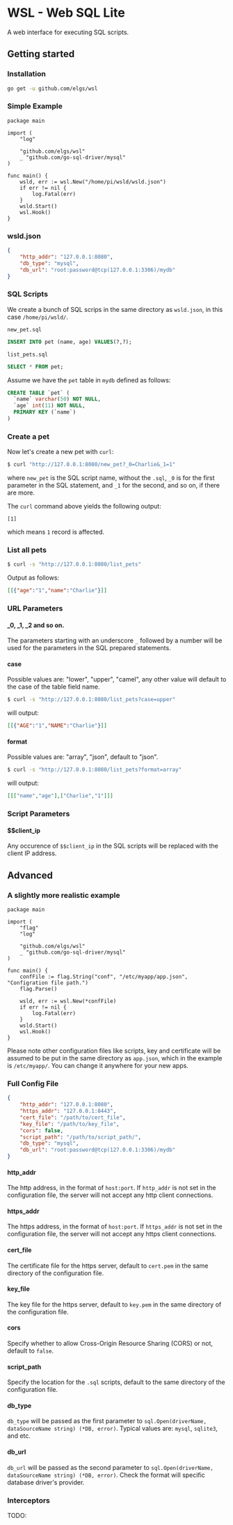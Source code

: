 # WSL - Web SQL Lite
A web interface for executing SQL scripts.

## Getting started
### Installation
```bash
go get -u github.com/elgs/wsl
```

### Simple Example
```golang
package main

import (
	"log"

	"github.com/elgs/wsl"
	_ "github.com/go-sql-driver/mysql"
)

func main() {
	wsld, err := wsl.New("/home/pi/wsld/wsld.json")
	if err != nil {
		log.Fatal(err)
	}
	wsld.Start()
	wsl.Hook()
}
```
### wsld.json
```json
{
    "http_addr": "127.0.0.1:8080",
    "db_type": "mysql",
    "db_url": "root:password@tcp(127.0.0.1:3306)/mydb"
}
```

### SQL Scripts
We create a bunch of SQL scrips in the same directory as `wsld.json`, in this case `/home/pi/wsld/`.

`new_pet.sql`
```sql
INSERT INTO pet (name, age) VALUES(?,?);
```

`list_pets.sql`
```sql
SELECT * FROM pet;
```

Assume we have the `pet` table in `mydb` defined as follows:

```sql
CREATE TABLE `pet` (
  `name` varchar(50) NOT NULL,
  `age` int(11) NOT NULL,
  PRIMARY KEY (`name`)
)
```

### Create a pet
Now let's create a new pet with `curl`:

```bash
$ curl "http://127.0.0.1:8080/new_pet?_0=Charlie&_1=1"
```
where `new_pet` is the SQL script name, without the `.sql`, `_0` is for the first parameter in the SQL statement, and `_1` for the second, and so on, if there are more.

The `curl` command above yields the following output:
```
[1]
``` 
which means `1` record is affected.

### List all pets
```bash
$ curl -s "http://127.0.0.1:8080/list_pets"
```

Output as follows:
```json
[[{"age":"1","name":"Charlie"}]]
```

### URL Parameters

#### _0, _1, _2 and so on.
The parameters starting with an underscore `_` followed by a number will be used for the parameters in the SQL prepared statements.

#### case 
Possible values are: "lower", "upper", "camel", any other value will default to the case of the table field name.

```bash
$ curl -s "http://127.0.0.1:8080/list_pets?case=upper"
```

will output:
```json
[[{"AGE":"1","NAME":"Charlie"}]]
```

#### format 
Possible values are: "array", "json", default to "json".

```bash
$ curl -s "http://127.0.0.1:8080/list_pets?format=array"
```

will output:
```json
[[["name","age"],["Charlie","1"]]]
```

### Script Parameters

#### $$client_ip
Any occurence of `$$client_ip` in the SQL scripts will be replaced with the client IP address.

## Advanced

### A slightly more realistic example
```golang
package main

import (
	"flag"
	"log"

	"github.com/elgs/wsl"
	_ "github.com/go-sql-driver/mysql"
)

func main() {
	confFile := flag.String("conf", "/etc/myapp/app.json", "Configration file path.")
	flag.Parse()

	wsld, err := wsl.New(*confFile)
	if err != nil {
		log.Fatal(err)
	}
	wsld.Start()
	wsl.Hook()
}
```

Please note other configuration files like scripts, key and certificate will be assumed to be put in the same directory as `app.json`, which in the example is `/etc/myapp/`. You can change it anywhere for your new apps.

### Full Config File
```json
{
    "http_addr": "127.0.0.1:8080",
    "https_addr": "127.0.0.1:8443",
    "cert_file": "/path/to/cert_file",
    "key_file": "/path/to/key_file",
    "cors": false,
    "script_path": "/path/to/script_path/",
    "db_type": "mysql",
    "db_url": "root:password@tcp(127.0.0.1:3306)/mydb"
}
```

#### http_addr
The http address, in the format of `host:port`. If `http_addr` is not set in the configuration file, the server will not accept any http client connections.

#### https_addr
The https address, in the format of `host:port`. If `https_addr` is not set in the configuration file, the server will not accept any https client connections.

#### cert_file
The certificate file for the https server, default to `cert.pem` in the same directory of the configuration file.

#### key_file
The key file for the https server, default to `key.pem` in the same directory of the configuration file.

#### cors
Specify whether to allow Cross-Origin Resource Sharing (CORS) or not, default to `false`. 

#### script_path
Specify the location for the `.sql` scripts, default to the same directory of the configuration file.

#### db_type
`db_type` will be passed as the first parameter to `sql.Open(driverName, dataSourceName string) (*DB, error)`. Typical values are: `mysql`, `sqlite3`, and etc.

#### db_url
`db_url` will be passed as the second parameter to `sql.Open(driverName, dataSourceName string) (*DB, error)`. Check the format will specific database driver's provider.


### Interceptors
TODO: